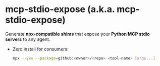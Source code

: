 # mcp-stdio-expose (a.k.a. mcp-stdio-expose)

Generate **npx-compatible shims** that expose your **Python MCP stdio servers** to any agent.

- Zero install for consumers:
  ```bash
  npx --yes --package=github:<owner>/<repo> <tool-name> [args...]